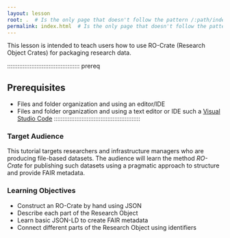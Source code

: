 ```yaml
---
layout: lesson
root: .  # Is the only page that doesn't follow the pattern /:path/index.html
permalink: index.html  # Is the only page that doesn't follow the pattern /:path/index.html
---
```


This lesson is intended to teach users how to use RO-Crate (Research Object Crates) for
packaging research data.

:::::::::::::::::::::::::::::::::::::::::: prereq
## Prerequisites
- Files and folder organization and using an editor/IDE
- Files and folder organization and using a text editor or IDE such a [Visual Studio Code](https://code.visualstudio.com/)
::::::::::::::::::::::::::::::::::::::::::::::::::

### Target Audience

This tutorial targets researchers and infrastructure managers who are producing file-based datasets. 
The audience will learn the method _RO-Crate_ for publishing such datasets using a pragmatic approach to 
structure and provide FAIR metadata.


### Learning Objectives

- Construct an RO-Crate by hand using JSON
- Describe each part of the Research Object
- Learn basic JSON-LD to create FAIR metadata
- Connect different parts of the Research Object using identifiers

